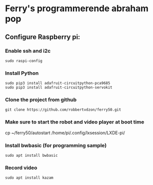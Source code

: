 # Ferry's programmerende abraham pop

## Configure Raspberry pi:
### Enable ssh and i2c 
```
sudo raspi-config
```

### Install Python
```
sudo pip3 install adafruit-circuitpython-pca9685
sudo pip3 install adafruit-circuitpython-servokit
```

### Clone the project from github
```
git clone https://github.com/robbertvdzon/ferry50.git
```

### Make sure to start the robot and video player at boot time 
cp ~/ferry50/autostart /home/pi/.config/lxsession/LXDE-pi/

### Install bwbasic (for programming sample)
```
sudo apt install bwbasic
```

### Record video
```
sudo apt install kazam
```


